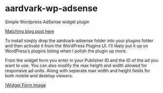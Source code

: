 # aardvark-wp-adsense
Simple Wordpress AdSense widget plugin

[Matching blog post here](http://mabboud.net/simple-wordpress-adsense-widget-plugin/) 

To install simply drop the aardvark-adsense folder into your plugins folder and then activate it from the WordPress Plugins UI. I’ll likely put it up on WordPress’s plugins listing when I polish the plugin up more.

From the widget form you enter in your Publisher ID and the ID of the ad you want to use. You can also modify the max height and width allowed for responsive ad units. Along with seperate max width and height fields for both mobile and desktop viewers.

[!Widget Form Image](http://img.mabboud.net/wp-content/uploads/2016/09/aardvark-adsense-widget-form2.png)
